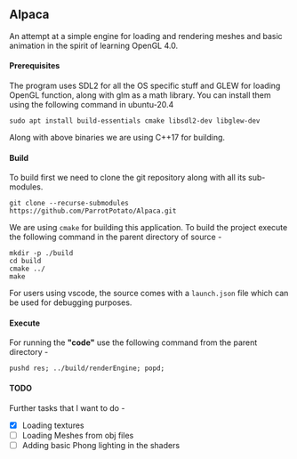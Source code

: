 ## Alpaca


An attempt at a simple engine for loading and rendering meshes and basic animation in the spirit of learning OpenGL 4.0.


#### Prerequisites

The program uses SDL2 for all the OS specific stuff and GLEW for loading OpenGL function, along with glm as a math library. You can install them using the following command in ubuntu-20.4

```
sudo apt install build-essentials cmake libsdl2-dev libglew-dev 
```

Along with above binaries we are using C++17 for building.

#### Build

To build first we need to clone the git repository along with all its sub-modules.

```
git clone --recurse-submodules https://github.com/ParrotPotato/Alpaca.git
```



We are using `cmake` for building this application. To build the project execute the following command in the parent directory of source - 
```
mkdir -p ./build
cd build
cmake ../
make
```
For users using vscode, the source comes with a `launch.json` file which can be used for debugging purposes.

#### Execute

For running the **"code"** use the following command from the parent directory - 
```
pushd res; ../build/renderEngine; popd;
```

#### TODO

Further tasks that I want to do -

- [x] Loading textures
- [ ] Loading Meshes from obj files
- [ ] Adding basic Phong lighting in the shaders

